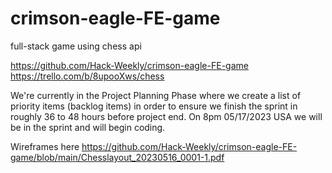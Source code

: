 # crimson-eagle-FE-game
full-stack game using chess api

https://github.com/Hack-Weekly/crimson-eagle-FE-game
https://trello.com/b/8upooXws/chess

We're currently in the Project Planning Phase where we create a list of priority items (backlog items) in order to ensure we finish the sprint in roughly 36 to 48 hours before project end. On 8pm 05/17/2023 USA we will be in the sprint and will begin coding.

Wireframes here https://github.com/Hack-Weekly/crimson-eagle-FE-game/blob/main/Chesslayout_20230516_0001-1.pdf
